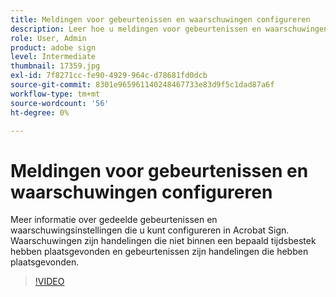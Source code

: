 ```yaml
---
title: Meldingen voor gebeurtenissen en waarschuwingen configureren
description: Leer hoe u meldingen voor gebeurtenissen en waarschuwingen configureert
role: User, Admin
product: adobe sign
level: Intermediate
thumbnail: 17359.jpg
exl-id: 7f8271cc-fe90-4929-964c-d78681fd0dcb
source-git-commit: 8301e965961140248467733e83d9f5c1dad87a6f
workflow-type: tm+mt
source-wordcount: '56'
ht-degree: 0%

---
```


# Meldingen voor gebeurtenissen en waarschuwingen configureren

Meer informatie over gedeelde gebeurtenissen en waarschuwingsinstellingen die u kunt configureren in Acrobat Sign. Waarschuwingen zijn handelingen die niet binnen een bepaald tijdsbestek hebben plaatsgevonden en gebeurtenissen zijn handelingen die hebben plaatsgevonden.

>[!VIDEO](https://video.tv.adobe.com/v/343589?hidetitle=true)
